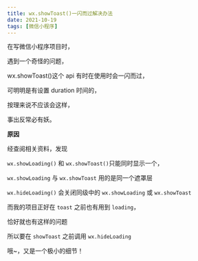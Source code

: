```yaml
---
title: wx.showToast()一闪而过解决办法
date: 2021-10-19
tags: [微信小程序]
---
```


在写微信小程序项目时，

遇到一个奇怪的问题，

wx.showToast()这个 api 有时在使用时会一闪而过，

可明明是有设置 duration 时间的，

按理来说不应该会这样，

事出反常必有妖。

<!-- more -->

**原因**

经查阅相关资料，发现

`wx.showLoading()` 和 `wx.showToast()`只能同时显示一个，

`wx.showLoading` 与 `wx.showToast` 用的是同一个遮罩层

`wx.hideLoading()` 会关闭同级中的 `wx.showLoading` 或 `wx.showToast`

而我的项目正好在 `toast` 之前也有用到 `loading`，

恰好就也有这样的问题

所以要在 `showToast` 之前调用 `wx.hideLoading`

哦~，又是一个极小的细节！
